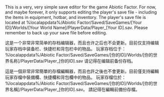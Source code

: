 This is a very, very simple save editor for the game Abiotic Factor. For now, and maybe forever, it only supports editing the player's save file - including the items in equipment, hotbar, and inventory.
The player's save file is located at %localappdata%/Abiotic Factor/Saved/SaveGames/[Your ID]/Worlds/[Your World Name]/PlayerData/Player_[Your ID].sav.
Please remember to back up your save file before editing.

这是一个非常非常简单的存档编辑器，而且也许之后也不会更新。目前仅支持编辑玩家存档中装备栏、快捷栏和背包栏中的物品。
玩家存档位于：%localappdata%/Abiotic Factor/Saved/SaveGames/[你的ID]/Worlds/[你的世界名称]/PlayerData/Player_[你的ID].sav
请记得在编辑前备份存档。

這是一個非常非常簡單的存檔編輯器，而且也許之後也不會更新。目前僅支持編輯玩家存檔中裝備欄、快捷欄和背包欄中的物品。
玩家存檔位於：%localappdata%/Abiotic Factor/Saved/SaveGames/[你的ID]/Worlds/[你的世界名稱]/PlayerData/Player_[你的ID].sav。
請記得在編輯前備份存檔。
